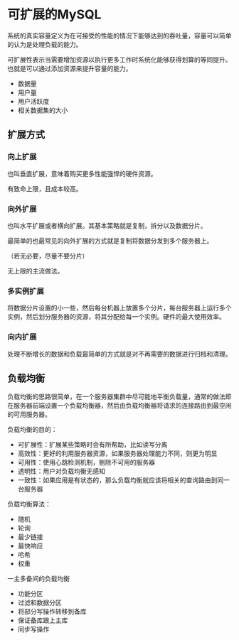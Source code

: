 # 可扩展的MySQL

系统的真实容量定义为在可接受的性能的情况下能够达到的吞吐量，容量可以简单的认为是处理负载的能力。

可扩展性表示当需要增加资源以执行更多工作时系统化能够获得划算的等同提升。也就是可以通过添加资源来提升容量的能力。

- 数据量
- 用户量
- 用户活跃度
- 相关数据集的大小

## 扩展方式

### 向上扩展

也叫垂直扩展，意味着购买更多性能强悍的硬件资源。

有致命上限，且成本较高。

### 向外扩展

也叫水平扩展或者横向扩展。其基本策略就是复制，拆分以及数据分片。

最简单的也最常见的向外扩展的方式就是复制将数据分发到多个服务器上。

（若无必要，尽量不要分片）

无上限的主流做法。

### 多实例扩展

将数据分片设置的小一些，然后每台机器上放置多个分片，每台服务器上运行多个实例，然后划分服务器的资源，将其分配给每一个实例。硬件的最大使用效率。

### 向内扩展

处理不断增长的数据和负载最简单的方式就是对不再需要的数据进行归档和清理。

## 负载均衡

负载均衡的思路很简单，在一个服务器集群中尽可能地平衡负载量，通常的做法即在服务器前端设置一个负载均衡器，然后由负载均衡器将请求的连接路由到最空闲的可用服务器。

负载均衡的目的：

- 可扩展性：扩展某些策略时会有所帮助，比如读写分离
- 高效性：更好的利用服务器资源，如果服务器处理能力不同，则更为明显
- 可用性：使用心跳检测机制，剔除不可用的服务器
- 透明性：用户对负载均衡无感知
- 一致性：如果应用是有状态的，那么负载均衡就应该将相关的查询路由到同一台服务器

负载均衡算法：

- 随机
- 轮询
- 最少链接
- 最快响应
- 哈希
- 权重

一主多备间的负载均衡

- 功能分区
- 过滤和数据分区
- 将部分写操作转移到备库
- 保证备库跟上主库
- 同步写操作





